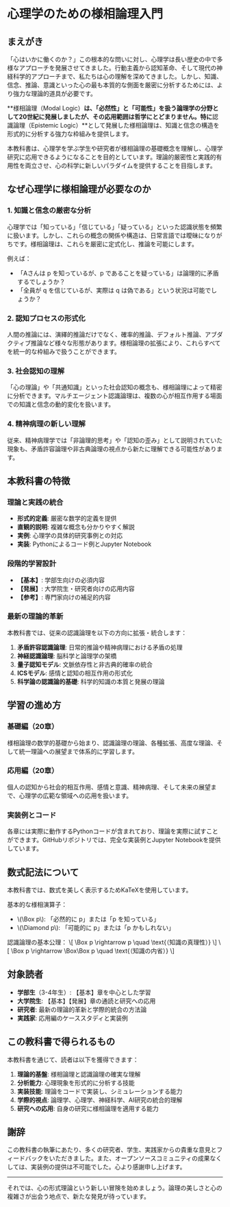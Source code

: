 # 心理学のための様相論理入門

## まえがき

「心はいかに働くのか？」この根本的な問いに対し、心理学は長い歴史の中で多様なアプローチを発展させてきました。行動主義から認知革命、そして現代の神経科学的アプローチまで、私たちは心の理解を深めてきました。しかし、知識、信念、推論、意識といった心の最も本質的な側面を厳密に分析するためには、より強力な理論的道具が必要です。

**様相論理（Modal Logic）**は、「必然性」と「可能性」を扱う論理学の分野として20世紀に発展しましたが、その応用範囲は哲学にとどまりません。特に**認識論理（Epistemic Logic）**として発展した様相論理は、知識と信念の構造を形式的に分析する強力な枠組みを提供します。

本教科書は、心理学を学ぶ学生や研究者が様相論理の基礎概念を理解し、心理学研究に応用できるようになることを目的としています。理論的厳密性と実践的有用性を両立させ、心の科学に新しいパラダイムを提供することを目指します。

## なぜ心理学に様相論理が必要なのか

### 1. 知識と信念の厳密な分析

心理学では「知っている」「信じている」「疑っている」といった認識状態を頻繁に扱います。しかし、これらの概念の関係や構造は、日常言語では曖昧になりがちです。様相論理は、これらを厳密に定式化し、推論を可能にします。

例えば：
- 「Aさんは p を知っているが、p であることを疑っている」は論理的に矛盾するでしょうか？
- 「全員が q を信じているが、実際は q は偽である」という状況は可能でしょうか？

### 2. 認知プロセスの形式化

人間の推論には、演繹的推論だけでなく、確率的推論、デフォルト推論、アブダクティブ推論など様々な形態があります。様相論理の拡張により、これらすべてを統一的な枠組みで扱うことができます。

### 3. 社会認知の理解

「心の理論」や「共通知識」といった社会認知の概念も、様相論理によって精密に分析できます。マルチエージェント認識論理は、複数の心が相互作用する場面での知識と信念の動的変化を扱います。

### 4. 精神病理の新しい理解

従来、精神病理学では「非論理的思考」や「認知の歪み」として説明されていた現象も、矛盾許容論理や非古典論理の視点から新たに理解できる可能性があります。

## 本教科書の特徴

### 理論と実践の統合

- **形式的定義**: 厳密な数学的定義を提供
- **直観的説明**: 複雑な概念も分かりやすく解説
- **実例**: 心理学の具体的研究事例との対応
- **実装**: Pythonによるコード例とJupyter Notebook

### 段階的学習設計

- **【基本】**: 学部生向けの必須内容
- **【発展】**: 大学院生・研究者向けの応用内容
- **【参考】**: 専門家向けの補足的内容

### 最新の理論的革新

本教科書では、従来の認識論理を以下の方向に拡張・統合します：

1. **矛盾許容認識論理**: 日常的推論や精神病理における矛盾の処理
2. **神経認識論理**: 脳科学と論理学の架橋
3. **量子認知モデル**: 文脈依存性と非古典的確率の統合
4. **ICSモデル**: 感情と認知の相互作用の形式化
5. **科学論の認識論的基礎**: 科学的知識の本質と発展の理論

## 学習の進め方

### 基礎編（20章）
様相論理の数学的基礎から始まり、認識論理の理論、各種拡張、高度な理論、そして統一理論への展望まで体系的に学習します。

### 応用編（20章）  
個人の認知から社会的相互作用、感情と意識、精神病理、そして未来の展望まで、心理学の広範な領域への応用を扱います。

### 実装例とコード
各章には実際に動作するPythonコードが含まれており、理論を実際に試すことができます。GitHubリポジトリでは、完全な実装例とJupyter Notebookを提供しています。

## 数式記法について

本教科書では、数式を美しく表示するためKaTeXを使用しています。

基本的な様相演算子：
- \\(\\Box p\\): 「必然的に p」または「p を知っている」
- \\(\\Diamond p\\): 「可能的に p」または「p かもしれない」

認識論理の基本公理：
\\[
\\Box p \\rightarrow p \\quad \\text{（知識の真理性）}
\\]
\\[
\\Box p \\rightarrow \\Box\\Box p \\quad \\text{（知識の内省）}
\\]

## 対象読者

- **学部生**（3-4年生）: 【基本】章を中心とした学習
- **大学院生**: 【基本】【発展】章の通読と研究への応用
- **研究者**: 最新の理論的革新と学際的統合の方法論
- **実践家**: 応用編のケーススタディと実装例

## この教科書で得られるもの

本教科書を通じて、読者は以下を獲得できます：

1. **理論的基盤**: 様相論理と認識論理の確実な理解
2. **分析能力**: 心理現象を形式的に分析する技能
3. **実装技能**: 理論をコードで実装し、シミュレーションする能力
4. **学際的視点**: 論理学、心理学、神経科学、AI研究の統合的理解
5. **研究への応用**: 自身の研究に様相論理を適用する能力

## 謝辞

この教科書の執筆にあたり、多くの研究者、学生、実践家からの貴重な意見とフィードバックをいただきました。また、オープンソースコミュニティの成果なくしては、実装例の提供は不可能でした。心より感謝申し上げます。

---

それでは、心の形式理論という新しい冒険を始めましょう。論理の美しさと心の複雑さが出会う地点で、新たな発見が待っています。